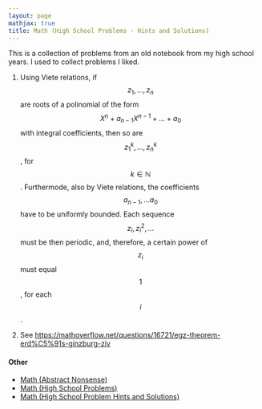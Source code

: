 ```yaml
---
layout: page
mathjax: true
title: Math (High School Problems - Hints and Solutions)
---
```


This is a collection of problems from an old notebook from my high school years. I used to collect problems I liked.

1. Using Viete relations, if $$z_1, ..., z_n$$ are roots of a polinomial of the form $$X^n + a_{n-1}X^{n-1} + ... + a_0$$ with integral coefficients, then so are $$z_1^k, ..., z_n^k$$, for $$k \in \mathbb{N}$$. Furthermode, also by Viete relations, the coefficients $$a_{n-1}, ... a_0$$ have to be uniformly bounded. Each sequence $$z_i, z_i^2, ...$$ must be then periodic, and, therefore, a certain power of $$z_i$$ must equal $$1$$, for each $$i$$.

3. See https://mathoverflow.net/questions/16721/egz-theorem-erd%C5%91s-ginzburg-ziv


#### Other
* [Math (Abstract Nonsense)](math/abstract_nonsense.md)
* [Math (High School Problems)](math_high_school.md)
* [Math (High School Problem Hints and Solutions)](math_high_school_solutions.md)
